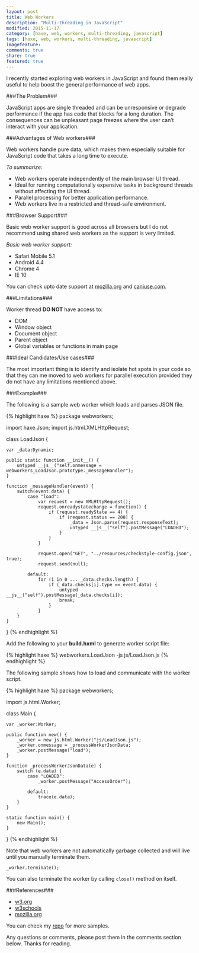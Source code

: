 ```yaml
---
layout: post
title: Web Workers
description: "Multi-threading in JavaScript"
modified: 2015-11-17
category: [haxe, web, workers, multi-threading, javascript]
tags: [haxe, web, workers, multi-threading, javascript]
imagefeature: 
comments: true
share: true
featured: true
---
```


I recently started exploring web workers in JavaScript and found them really useful to help boost the general performance of web apps.

###The Problem###

JavaScript apps are single threaded and can be unresponsive or degrade performance if the app has code that blocks for a long duration. The consequences can be unpleasant page freezes where the user can’t interact with your application.

###Advantages of Web workers###

Web workers handle pure data, which makes them especially suitable for JavaScript code that takes a long time to execute.

*To summarize:*

- Web workers operate independently of the main browser UI thread.
- Ideal for running computationally expensive tasks in background threads without affecting the UI thread.
- Parallel processing for better application performance.
- Web workers live in a restricted and thread-safe environment.

###Browser Support###

Basic web worker support is good across all browsers but I do not recommend using shared web workers as the support is very limited.

*Basic web worker support:*

- Safari Mobile 5.1
- Android 4.4
- Chrome 4
- IE 10

You can check upto date support at [mozilla.org](https://developer.mozilla.org/en-US/docs/Web/API/Web_Workers_API/Using_web_workers) and [caniuse.com](http://caniuse.com/#search=web%20worker).

###Limitations###

Worker thread **DO NOT** have access to:

- DOM
- Window object
- Document object
- Parent object
- Global variables or functions in main page

###Ideal Candidates/Use cases###

The most important thing is to identify and isolate hot spots in your code so that they can me moved to web workers for parallel execution provided they do not have any limitations mentioned above.

###Example###

The following is a sample web worker which loads and parses JSON file.

{% highlight haxe %}
package webworkers;

import haxe.Json;
import js.html.XMLHttpRequest;

class LoadJson {

	var _data:Dynamic;

	public static function __init__() {
		untyped __js__("self.onmessage = webworkers_LoadJson.prototype._messageHandler");
	}

	function _messageHandler(event) {
		switch(event.data) {
			case "load":
				var request = new XMLHttpRequest();
				request.onreadystatechange = function() {
					if (request.readyState == 4) {
						if (request.status == 200) {
							_data = Json.parse(request.responseText);
							untyped __js__("self").postMessage("LOADED");
						}
					}
				}

				request.open("GET", "../resources/checkstyle-config.json", true);
				request.send(null);

			default:
				for (i in 0 ... _data.checks.length) {
					if (_data.checks[i].type == event.data) {
						untyped __js__("self").postMessage(_data.checks[i]);
						break;
					}
				}
		}
	}
}
{% endhighlight %}

Add the following to your **build.hxml** to generate worker script file:

{% highlight haxe %}
webworkers.LoadJson
-js js/LoadJson.js
{% endhighlight %}

The following sample shows how to load and communicate with the worker script.

{% highlight haxe %}
package webworkers;

import js.html.Worker;

class Main {

	var _worker:Worker;

	public function new() {
		_worker = new js.html.Worker("js/LoadJson.js");
		_worker.onmessage = _processWorkerJsonData;
		_worker.postMessage("load");
	}

	function _processWorkerJsonData(e) {
		switch (e.data) {
			case "LOADED":
				_worker.postMessage("AccessOrder");

			default:
				trace(e.data);
		}
	}

	static function main() {
		new Main();
	}
}
{% endhighlight %}

Note that web workers are not automatically garbage collected and will live until you manually terminate them.

`_worker.terminate();`

You can also terminate the worker by calling `close()` method on itself.

###References###

- [w3.org](http://www.w3.org/TR/workers/)
- [w3schools](http://www.w3schools.com/html/html5_webworkers.asp)
- [mozilla.org](https://developer.mozilla.org/en-US/docs/Web/API/Web_Workers_API/Using_web_workers)

You can check my [repo](https://github.com/adireddy/playground/tree/master/src/webworkers) for more samples.

Any questions or comments, please post them in the comments section below. Thanks for reading.